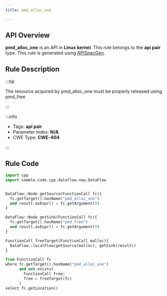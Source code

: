 ```yaml
---
title: pmd_alloc_one

---
```



## API Overview
**pmd_alloc_one** is an API in **Linux kernel**. This rule belongs to the **api pair** type. This rule is generated using [APISpecGen](../../tools/APISpecGen).
## Rule Description

:::tip

The resource acquired by pmd_alloc_one must be properly released using pmd_free

:::

:::info

- Tags: **api pair**
- Parameter Index: **N/A**
- CWE Type: **CWE-404**

:::

## Rule Code
```python
import cpp
import semmle.code.cpp.dataflow.new.DataFlow


DataFlow::Node getSource(FunctionCall fc){
  fc.getTarget().hasName("pmd_alloc_one")
  and result.asExpr() = fc.getArgument(0)
}

DataFlow::Node getSink(FunctionCall fc){
  fc.getTarget().hasName("pmd_free")
  and result.asExpr() = fc.getArgument(0)
}

FunctionCall freeTarget(FunctionCall malloc){
  DataFlow::localFlow(getSource(malloc), getSink(result))
}

from FunctionCall fc
where fc.getTarget().hasName("pmd_alloc_one")
      and not exists(
        FunctionCall free| 
        free = freeTarget(fc)
      )
select fc.getLocation()

    
```